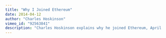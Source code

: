 ```yaml
---
title: "Why I Joined Ethereum"
date: 2014-04-12
author: "Charles Hoskinson"
vimeo_id: "92563841"
description: "Charles Hoskinson explains why he joined Ethereum, April 12, 2014"
---
```

